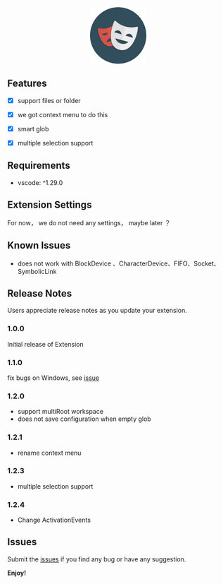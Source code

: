 <div style="text-align:center">
    <img src="https://raw.githubusercontent.com/YoRolling/exclude-it/dev/icon.png" width="128">
</div>

## Features

- [x]  support files or folder 
- [x]  we got context menu to do this
- [x]  smart glob
- [x]  multiple selection support


## Requirements

* vscode:  ^1.29.0

## Extension Settings

For now， we do not need any settings， maybe later ？

## Known Issues

* does not work with BlockDevice 、CharacterDevice、FIFO、Socket、SymbolicLink


## Release Notes

Users appreciate release notes as you update your extension.

### 1.0.0

Initial release of  Extension

### 1.1.0

fix bugs on Windows, see [issue](https://github.com/YoRolling/exclude-it/issues/3)

### 1.2.0

* support multiRoot workspace 
* does not save configuration when empty glob

### 1.2.1

* rename context menu 

### 1.2.3

* multiple selection support 

### 1.2.4

* Change ActivationEvents

## Issues

Submit the [issues](https://github.com/YoRolling/exclude-it/issues) if you find any bug or have any suggestion.

**Enjoy!**